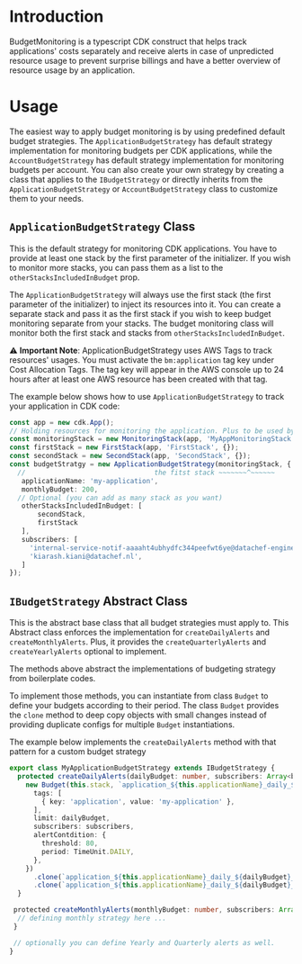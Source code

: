 # Introduction
BudgetMonitoring is a typescript CDK construct that helps track applications' costs separately and receive alerts in case of unpredicted resource usage to prevent surprise billings and have a better overview of resource usage by an application.

# Usage
The easiest way to apply budget monitoring is by using predefined default budget strategies. The `ApplicationBudgetStrategy` has default strategy implementation for monitoring budgets per CDK applications, while the `AccountBudgetStrategy` has default strategy implementation for monitoring budgets per account. You can also create your own strategy by creating a class that applies to the `IBudgetStrategy` or directly inherits from the `ApplicationBudgetStrategy` or `AccountBudgetStrategy` class to customize them to your needs.

## `ApplicationBudgetStrategy` Class
This is the default strategy for monitoring CDK applications. You have to provide at least one stack by the first parameter of the initializer. If you wish to monitor more stacks, you can pass them as a list to the `otherStacksIncludedInBudget` prop. 

The `ApplicationBudgetStrategy` will always use the first stack (the first parameter of the initializer) to inject its resources into it. You can create a separate stack and pass it as the first stack if you wish to keep budget monitoring separate from your stacks. The budget monitoring class will monitor both the first stack and stacks from `otherStacksIncludedInBudget`.

⚠️ **Important Note**: ApplicationBudgetStrategy uses AWS Tags to track resources' usages. You must activate the `bm:application` tag key under Cost Allocation Tags. The tag key will appear in the AWS console up to 24 hours after at least one AWS resource has been created with that tag.

The example below shows how to use `ApplicationBudgetStrategy` to track your application in CDK code:
```typescript
const app = new cdk.App();
// Holding resources for monitoring the application. Plus to be used by budgetStrategy to inject its resources into it.
const monitoringStack = new MonitoringStack(app, 'MyAppMonitoringStack', {});
const firstStack = new FirstStack(app, 'FirstStack', {});
const secondStack = new SecondStack(app, 'SecondStack', {});
const budgetStratgy = new ApplicationBudgetStrategy(monitoringStack, {
  //                                the fitst stack ~~~~~~~^~~~~~~
   applicationName: 'my-application',
   monthlyBudget: 200,
  // Optional (you can add as many stack as you want)
   otherStacksIncludedInBudget: [
       secondStack,
       firstStack
   ],
   subscribers: [
     'internal-service-notif-aaaaht4ubhydfc344peefwt6ye@datachef-engineering.slack.com',
     'kiarash.kiani@datachef.nl',
   ]
});
```

## `IBudgetStrategy` Abstract Class
This is the abstract base class that all budget strategies must apply to. This Abstract class enforces the implementation for `createDailyAlerts` and `createMonthlyAlerts`. Plus, it provides the `createQuarterlyAlerts` and `createYearlyAlerts` optional to implement.

The methods above abstract the implementations of budgeting strategy from boilerplate codes.

To implement those methods, you can instantiate from class `Budget` to define your budgets according to their period. The class `Budget` provides the `clone` method to deep copy objects with small changes instead of providing duplicate configs for multiple `Budget` instantiations.

The example below implements the `createDailyAlerts` method with that pattern for a custom budget strategy
```typescript
export class MyApplicationBudgetStrategy extends IBudgetStrategy {
  protected createDailyAlerts(dailyBudget: number, subscribers: Array<budgets.CfnBudget.SubscriberProperty>): void {
    new Budget(this.stack, `application_${this.applicationName}_daily_${dailyBudget}_%80`, {
      tags: [
        { key: 'application', value: 'my-application' },
      ],
      limit: dailyBudget,
      subscribers: subscribers,
      alertContdition: {
        threshold: 80,
        period: TimeUnit.DAILY,
      },
    })
      .clone(`application_${this.applicationName}_daily_${dailyBudget}_%90`, { threshold: 90 })
      .clone(`application_${this.applicationName}_daily_${dailyBudget}_%100`, { threshold: 100 })
  }

 protected createMonthlyAlerts(monthlyBudget: number, subscribers: Array<budgets.CfnBudget.SubscriberProperty>): void {
  // defining monthly strategy here ...
 }

 // optionally you can define Yearly and Quarterly alerts as well.
}
```
